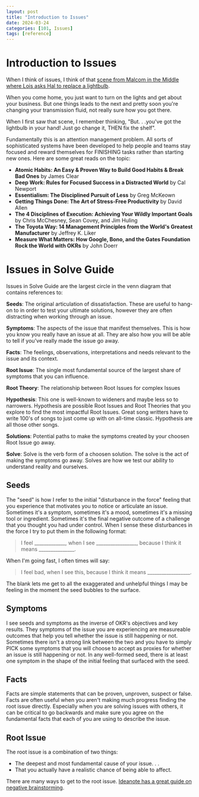 ```yaml
---
layout: post
title: "Introduction to Issues"
date: 2024-03-24
categories: [101, Issues]
tags: [reference]
---
```


# Introduction to Issues

When I think of issues, I think of that [scene from Malcom in the Middle where Lois asks Hal to replace a lightbulb](https://www.youtube.com/watch?v=AbSehcT19u0). 

When you come home, you just want to turn on the lights and get about your business. But one things leads to the next and pretty soon you're changing your transmission fluid, not really sure how you got there.

When I first saw that scene, I remember thinking, "But. . .you've got the lightbulb in your hand! Just go change it, THEN fix the shelf".

Fundamentally this is an attention management problem. All sorts of sophisticated systems have been developed to help people and teams stay focused and reward themselves for FINISHING tasks rather than starting new ones. Here are some great reads on the topic:

- **Atomic Habits: An Easy & Proven Way to Build Good Habits & Break Bad Ones** by James Clear
- **Deep Work: Rules for Focused Success in a Distracted World** by Cal Newport
- **Essentialism: The Disciplined Pursuit of Less** by Greg McKeown
- **Getting Things Done: The Art of Stress-Free Productivity** by David Allen
- **The 4 Disciplines of Execution: Achieving Your Wildly Important Goals** by Chris McChesney, Sean Covey, and Jim Huling
- **The Toyota Way: 14 Management Principles from the World's Greatest Manufacturer** by Jeffrey K. Liker
- **Measure What Matters: How Google, Bono, and the Gates Foundation Rock the World with OKRs** by John Doerr

# Issues in Solve Guide

Issues in Solve Guide are the largest circle in the venn diagram that contains references to:

**Seeds**: The original articulation of dissatisfaction. These are useful to hang-on to in order to test your ultimate solutions, however they are often distracting when working through an issue.

**Symptoms**: The aspects of the issue that manifest themselves. This is how you know you really have an issue at all. They are also how you will be able to tell if you've really made the issue go away.

**Facts**: The feelings, observations, interpretations and needs relevant to the issue and its context.

**Root Issue**: The single most fundamental source of the largest share of symptoms that you can influence.

**Root Theory**: The relationship between Root Issues for complex Issues

**Hypothesis**: This one is well-known to wideners and maybe less so to narrowers. Hypothesis are possible Root Issues and Root Theories that you explore to find the most impactful Root Issues. Great song writters have to write 100's of songs to just come up with on all-time classic. Hypothesis are all those other songs.

**Solutions**: Potential paths to make the symptoms created by your choosen Root Issue go away.

**Solve**: Solve is the verb form of a choosen solution. The solve is the act of making the symptoms go away. Solves are how we test our ability to understand reality and ourselves. 

## Seeds

The "seed" is how I refer to the initial "disturbance in the force" feeling that you experience that motivates you to notice or articulate an issue. Sometimes it's a symptom, sometimes it's a mood, sometimes it's a missing tool or ingredient. Sometimes it's the final negative outcome of a challenge that you thought you had under control. When I sense these disturbances in the force I try to put them in the following format:

> I feel _____________, when I see _________________, because I think it means _______________.

When I'm going fast, I often times will say:

> I feel bad, when I see this, because I think it means __________________.

The blank lets me get to all the exaggerated and unhelpful things I may be feeling in the moment the seed bubbles to the surface.

## Symptoms

I see seeds and symptoms as the inverse of OKR's objectives and key results. They symptoms of the issue you are experiencing are measureable outcomes that help you tell whether the issue is still happening or not. Sometimes there isn't a strong link between the two and you have to simply PICK some symptoms that you will choose to accept as proxies for whether an issue is still happening or not.
In any well-formed seed, there is at least one symptom in the shape of the initial feeling that surfaced with the seed.

## Facts

Facts are simple statements that can be proven, unproven, suspect or false. Facts are often useful when you aren't making much progress finding the root issue directly. Especially when you are solving issues with others, it can be critical to go backwards and make sure you agree on the fundamental facts that each of you are using to describe the issue.

## Root Issue

The root issue is a combination of two things:

 - The deepest and most fundamental cause of your issue. . .
 - That you actually have a realistic chance of being able to affect.

There are many ways to get to the root issue. [Ideanote has a great guide on negative brainstorming](https://ideanote.io/blog/reverse-brainstorming).
